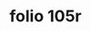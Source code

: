 ---
layout: edition
title: folio 105r
manuscript: Turin, Biblioteca Nazionale, MS N.III.19
sigla: T
iip: t105r.tif
milestone: 209
---